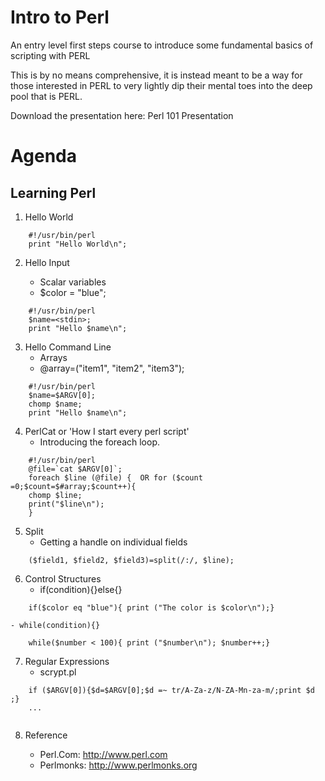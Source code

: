 # Intro to Perl 

An entry level first steps course to introduce some fundamental basics of scripting with PERL

This is by no means comprehensive, it is instead meant to be a way for those interested in PERL to very lightly dip their mental toes into the deep pool that is PERL.

Download the presentation here: <a name="Perl101.pptx">Perl 101 Presentation</a>

# Agenda

## Learning Perl 

1)	Hello World

```
	#!/usr/bin/perl
	print "Hello World\n";
```


2)	Hello Input

	- Scalar variables
	- $color = "blue";

```
	#!/usr/bin/perl
	$name=<stdin>;
	print "Hello $name\n";
```


3)	Hello Command Line
	- Arrays 
	- @array=("item1", "item2", "item3");

```
	#!/usr/bin/perl
	$name=$ARGV[0];
	chomp $name;
	print "Hello $name\n";
```


4)	PerlCat  or 'How I start every perl script' 
	- Introducing the foreach loop.
```
	#!/usr/bin/perl
	@file=`cat $ARGV[0]`;
	foreach $line (@file) {  OR for ($count =0;$count=$#array;$count++){
	chomp $line;
	print("$line\n");
	}
```


5)	Split
	- Getting a handle on individual fields

```
	($field1, $field2, $field3)=split(/:/, $line);
```


6)	Control Structures
	- if(condition){}else{}
```
	if($color eq "blue"){ print ("The color is $color\n");}
```
	- while(condition){}
```
	while($number < 100){ print ("$number\n"); $number++;}
```

7)	Regular Expressions 
	- scrypt.pl
```
	if ($ARGV[0]){$d=$ARGV[0];$d =~ tr/A-Za-z/N-ZA-Mn-za-m/;print $d ;}
	...
		
```
	
8)	Reference

	- Perl.Com: http://www.perl.com
	- Perlmonks: http://www.perlmonks.org

